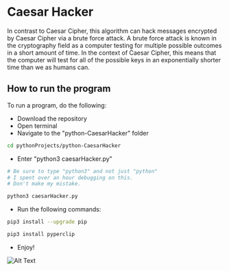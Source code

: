 # Caesar Hacker
In contrast to Caesar Cipher, this algorithm can hack messages encrypted by Caesar Cipher via a brute force attack.
A brute force attack is known in the cryptography field as a computer testing for multiple possible outcomes in a short amount of time.
In the context of Caesar Cipher, this means that the computer will test for all of the possible keys in an exponentially shorter time than we as humans can.


## How to run the program
To run a program, do the following:
+ Download the repository
+ Open terminal
+ Navigate to the "python-CaesarHacker" folder
```bash
cd pythonProjects/python-CaesarHacker
```
+ Enter "python3 caesarHacker.py"
```bash
# Be sure to type "python3" and not just "python"
# I spent over an hour debugging on this. 
# Don't make my mistake.

python3 caesarHacker.py
```
+ Run the following commands:
```bash
pip3 install --upgrade pip
```
```bash
pip3 install pyperclip
```
+ Enjoy!

![Alt Text](https://media.giphy.com/media/GeimqsH0TLDt4tScGw/giphy.gif)